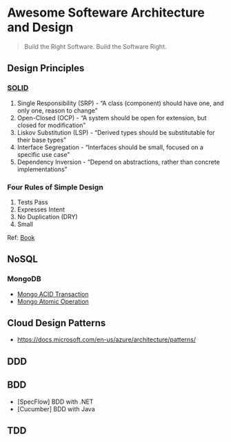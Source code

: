 # Awesome Softeware Architecture and Design

> Build the Right Software. Build the Software Right.

## Design Principles
### [SOLID](http://butunclebob.com/ArticleS.UncleBob.PrinciplesOfOod)
1. Single Responsibility (SRP) -  “A class (component) should have one, and only one, reason to change”
2. Open-Closed (OCP) - “A system should be open for extension, but closed for modification”
3. Liskov Substitution (LSP) - “Derived types should be substitutable for their base types”
4. Interface Segregation -  “Interfaces should be small, focused on a specific use case”
5. Dependency Inversion -  “Depend on abstractions, rather than concrete implementations”

### Four Rules of Simple Design
1. Tests Pass
2. Expresses Intent
3. No Duplication (DRY)
4. Small

Ref: [Book](http://www.r-5.org/files/books/computers/languages/ruby/main/Corey_Haines-The_Four_Rules_of_Simple_Design-EN.pdf)

## NoSQL
### MongoDB
* [Mongo ACID Transaction](https://www.mongodb.com/basics/acid-transactions)
* [Mongo Atomic Operation](https://docs.mongodb.com/manual/tutorial/model-data-for-atomic-operations/)

## Cloud Design Patterns
* https://docs.microsoft.com/en-us/azure/architecture/patterns/

## DDD

## BDD

* [SpecFlow] BDD with .NET
* [Cucumber] BDD with Java

## TDD






